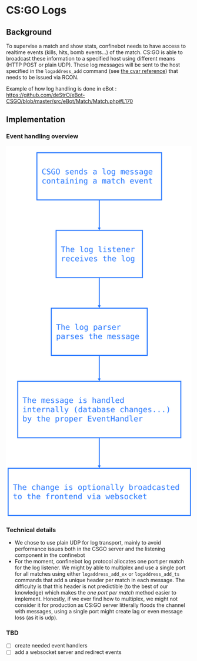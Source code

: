 # CS:GO Logs

## Background

To supervise a match and show stats, confinebot needs to have access to realtime events (kills, hits, bomb events...) of the match. CS:GO is able to broadcast these information to a specified host using different means (HTTP POST or plain UDP). These log messages will be sent to the host specified in the `logaddress_add` command (see [the cvar reference](https://developer.valvesoftware.com/wiki/List_of_CS:GO_Cvars)) that needs to be issued via RCON.

Example of how log handling is done in eBot : https://github.com/deStrO/eBot-CSGO/blob/master/src/eBot/Match/Match.php#L170

## Implementation

### Event handling overview

![diagram](logs.svg)

### Technical details

* We chose to use plain UDP for log transport, mainly to avoid performance issues both in the CSGO server and the listening component in the confinebot
* For the moment, confinebot log protocol allocates one port per match for the log listener. We might by able to multiplex and use a single port for all matches using either `logaddress_add_ex` or `logaddress_add_ts` commands that add a unique header per match in each message. The difficulty is that this header is not predictible (to the best of our knowledge) which makes the *one port per match* method easier to implement. Honestly, if we ever find how to multiplex, we might not consider it for production as CS:GO server litterally floods the channel with messages, using a single port might create lag or even message loss (as it is udp).

### TBD
* [ ] create needed event handlers
* [ ] add a websocket server and redirect events 
